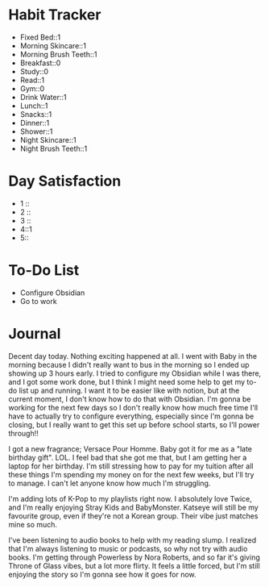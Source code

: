 # Habit Tracker
- Fixed Bed::1
- Morning Skincare::1
- Morning Brush Teeth::1
- Breakfast::0
- Study::0
- Read::1
- Gym::0
- Drink Water::1
- Lunch::1
- Snacks::1
- Dinner::1
- Shower::1
- Night Skincare::1
- Night Brush Teeth::1

# Day Satisfaction
- 1 ::
- 2 ::
- 3 ::
- 4::1
- 5::

# To-Do List
- Configure Obsidian
- Go to work

# Journal
Decent day today. Nothing exciting happened at all. I went with Baby in the morning because I didn't really want to bus in the morning so I ended up showing up 3 hours early. I tried to configure my Obsidian while I was there, and I got some work done, but I think I might need some help to get my to-do list up and running. I want it to be easier like with notion, but at the current moment, I don't know how to do that with Obsidian. I'm gonna be working for the next few days so I don't really know how much free time I'll have to actually try to configure everything, especially since I'm gonna be closing, but I really want to get this set up before school starts, so I'll power through!!

I got a new fragrance; Versace Pour Homme. Baby got it for me as a "late birthday gift". LOL. I feel bad that she got me that, but I am getting her a laptop for her birthday. I'm still stressing how to pay for my tuition after all these things I'm spending my money on for the next few weeks, but I'll try to manage. I can't let anyone know how much I'm struggling.

I'm adding lots of K-Pop to my playlists right now. I absolutely love Twice, and I'm really enjoying Stray Kids and BabyMonster. Katseye will still be my favourite group, even if they're not a Korean group. Their vibe just matches mine so much.

I've been listening to audio books to help with my reading slump. I realized that I'm always listening to music or podcasts, so why not try with audio books. I'm getting through Powerless by Nora Roberts, and so far it's giving Throne of Glass vibes, but a lot more flirty. It feels a little forced, but I'm still enjoying the story so I'm gonna see how it goes for now.